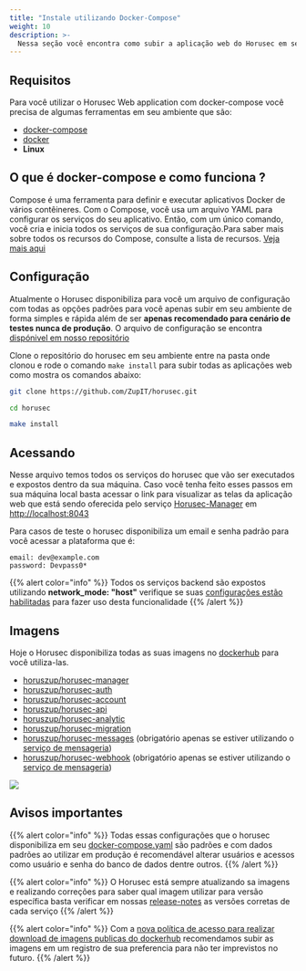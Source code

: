```yaml
---
title: "Instale utilizando Docker-Compose"
weight: 10
description: >-
  Nessa seção você encontra como subir a aplicação web do Horusec em seu ambiente usando docker-compose
---
```



## **Requisitos**
Para você utilizar o Horusec Web application com docker-compose você precisa de algumas ferramentas em seu ambiente que são:
* [docker-compose](https://docs.docker.com/compose/install/)
* [docker](https://docs.docker.com/get-docker/)
* **Linux**

## **O que é docker-compose e como funciona ?**
Compose é uma ferramenta para definir e executar aplicativos Docker de vários contêineres. Com o Compose, você usa um arquivo YAML para configurar os serviços do seu aplicativo. Então, com um único comando, você cria e inicia todos os serviços de sua configuração.Para saber mais sobre todos os recursos do Compose, consulte a lista de recursos. [Veja mais aqui](https://docs.docker.com/compose/)

## **Configuração**
Atualmente o Horusec disponibiliza para você um arquivo de configuração com todas as opções padrões para você apenas subir em seu ambiente de forma simples e rápida além de ser **apenas recomendado para cenário de testes nunca de produção**. O arquivo de configuração se encontra [dispónivel em nosso repositório](https://github.com/ZupIT/horusec/blob/master/deployments/docker-compose.yaml)

Clone o repositório do horusec em seu ambiente entre na pasta onde clonou e rode o comando `make install` para subir todas as aplicações web como mostra os comandos abaixo:
```bash
git clone https://github.com/ZupIT/horusec.git

cd horusec

make install
```


## **Acessando**
Nesse arquivo temos todos os serviços do horusec que vão ser executados e expostos dentro da sua máquina.
Caso você tenha feito esses passos em sua máquina local basta acessar o link para visualizar as telas da aplicação web que está sendo oferecida pelo serviço [Horusec-Manager](/docs/pt-br/web/services/manager) em [http://localhost:8043](http://localhost:8043)

Para casos de teste o horusec disponibiliza um email e senha padrão para você acessar a plataforma que é:
```text
email: dev@example.com
password: Devpass0*
```

{{% alert color="info" %}}
Todos os serviços backend são expostos utilizando **network_mode: "host"** verifique se suas [configurações estão habilitadas](https://docs.docker.com/network/host/) para fazer uso desta funcionalidade
{{% /alert %}}

## **Imagens**
Hoje o Horusec disponibiliza todas as suas imagens no [dockerhub](https://hub.docker.com/u/horuszup) para você utiliza-las.

* [horuszup/horusec-manager](https://hub.docker.com/r/horuszup/horusec-manager)
* [horuszup/horusec-auth](https://hub.docker.com/r/horuszup/horusec-auth)
* [horuszup/horusec-account](https://hub.docker.com/r/horuszup/horusec-account)
* [horuszup/horusec-api](https://hub.docker.com/r/horuszup/horusec-api)
* [horuszup/horusec-analytic](https://hub.docker.com/r/horuszup/horusec-analytic)
* [horuszup/horusec-migration](https://hub.docker.com/r/horuszup/horusec-migration)
* [horuszup/horusec-messages](https://hub.docker.com/r/horuszup/horusec-messages) (obrigatório apenas se estiver utilizando o [serviço de mensageria](/docs/pt-br/tutorials/how-to-enable-disable-messaging-service))
* [horuszup/horusec-webhook](https://hub.docker.com/r/horuszup/horusec-webhook) (obrigatório apenas se estiver utilizando o [serviço de mensageria](/docs/pt-br/tutorials/how-to-enable-disable-messaging-service))

![](/docs/ptbr/web/installing/docker-compose/0-installing.gif)

## **Avisos importantes**

{{% alert color="info" %}}
Todas essas configurações que o horusec disponibiliza em seu [docker-compose.yaml](https://github.com/ZupIT/horusec/blob/master/deployments/docker-compose.yaml) são padrões e com dados padrões ao utilizar em produção é recomendável alterar usuários e acessos como usuário e senha do banco de dados dentre outros.
{{% /alert %}}

{{% alert color="info" %}}
O Horusec está sempre atualizando sa imagens e realizando correções para saber qual imagem utilizar para versão específica basta verificar em nossas [release-notes](https://github.com/ZupIT/horusec/releases) as versões corretas de cada serviço
{{% /alert %}}

{{% alert color="info" %}}
Com a [nova política de acesso para realizar download de imagens publicas do dockerhub](https://docs.docker.com/docker-hub/download-rate-limit/) recomendamos subir as imagens em um registro de sua preferencia para não ter imprevistos no futuro.
{{% /alert %}}
